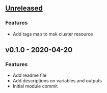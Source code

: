 <a name="unreleased"></a>
## [Unreleased]

### Features
- Add tags map to msk cluster resource


<a name="v0.1.0"></a>
## v0.1.0 - 2020-04-20
### Features
- Add readme file
- Add descriptions on variables and outputs
- Initial module commit


[Unreleased]: https://github.com/angelabad/terraform-aws-vpc-dns-forwarder/compare/v0.1.0...HEAD
